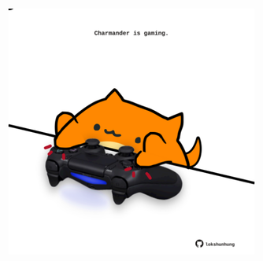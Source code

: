 <!-- built at 04/02/2021, 18:01:43 UTC -->
<p align="center">
  <img width="500" height="500" src="./ReadmeImage.svg">
</p>
